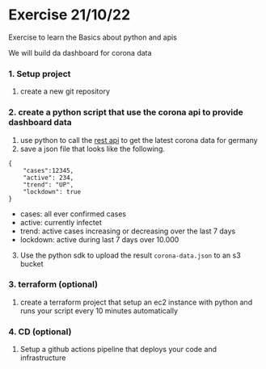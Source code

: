 # Exercise 21/10/22

Exercise to learn the Basics about python and apis

We will build da dashboard for corona data

### 1. Setup project

1. create a new git repository

### 2. create a python script that use the corona api to provide dashboard data

1. use python to call the [rest api](https://documenter.getpostman.com/view/10808728/SzS8rjbc#27454960-ea1c-4b91-a0b6-0468bb4e6712) to get the latest corona data for germany
1. save a json file that looks like the following.

```
{
    "cases":12345,
    "active": 234,
    "trend": "UP",
    "lockdown": true
}

```

-   cases: all ever confirmed cases
-   active: currently infectet
-   trend: active cases increasing or decreasing over the last 7 days
-   lockdown: active during last 7 days over 10.000

3. Use the python sdk to upload the result `corona-data.json` to an s3 bucket

### 3. terraform (optional)

1. create a terraform project that setup an ec2 instance with python and runs your script every 10 minutes automatically

### 4. CD (optional)

1. Setup a github actions pipeline that deploys your code and infrastructure
